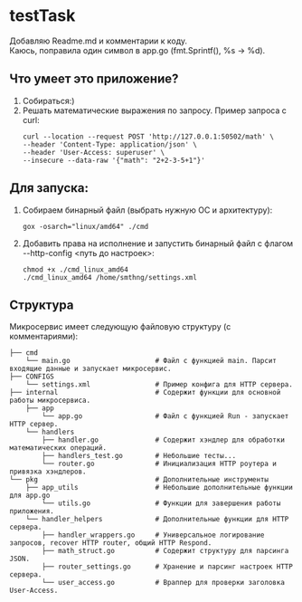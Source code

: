 # testTask
Добавляю Readme.md и комментарии к коду. <br>
Каюсь, поправила один символ в app.go (fmt.Sprintf(), %s -> %d).
## Что умеет это приложение?
1. Собираться:)
2. Решать математические выражения по запросу. Пример запроса с curl:
    ```
    curl --location --request POST 'http://127.0.0.1:50502/math' \ 
    --header 'Content-Type: application/json' \
    --header 'User-Access: superuser' \ 
    --insecure --data-raw '{"math": "2+2-3-5+1"}'
    ```
## Для запуска:
1. Собираем бинарный файл (выбрать нужную ОС и архитектуру):
    ```
    gox -osarch="linux/amd64" ./cmd
    ```
2. Добавить права на исполнение и запустить бинарный файл с флагом --http-config <путь до настроек>:
    ```
    chmod +x ./cmd_linux_amd64
    ./cmd_linux_amd64 /home/smthng/settings.xml
    ```
## Структура
Микросервис имеет следующую файловую структуру (с комментариями):

```
├── cmd  
    └── main.go                     # Файл с функцией main. Парсит входящие данные и запускает микросервис.
├── CONFIGS                        
    └── settings.xml                # Пример конфига для HTTP сервера.
├── internal                        # Содержит функции для основной работы микросервиса.
    ├── app                         
        └── app.go                  # Файл с функцией Run - запускает HTTP сервер.
    └── handlers                    
        ├── handler.go              # Содержит хэндлер для обработки математических операций.
        ├── handlers_test.go        # Небольшие тесты...
        └── router.go               # Инициализация HTTP роутера и привязка хэндлеров.
└── pkg                             # Дополнительные инструменты
    ├── app_utils                   # Небольшие дополнительные функции для app.go
        └── utils.go                # Функции для завершения работы приложения.
    └── handler_helpers             # Дополнительные функции для HTTP сервера.
        ├── handler_wrappers.go     # Универсальное логирование запросов, recover HTTP router, общий HTTP Respond.
        ├── math_struct.go          # Содержит структуру для парсинга JSON.
        ├── router_settings.go      # Хранение и парсинг настроек HTTP сервера.
        └── user_access.go          # Враппер для проверки заголовка User-Access.
```